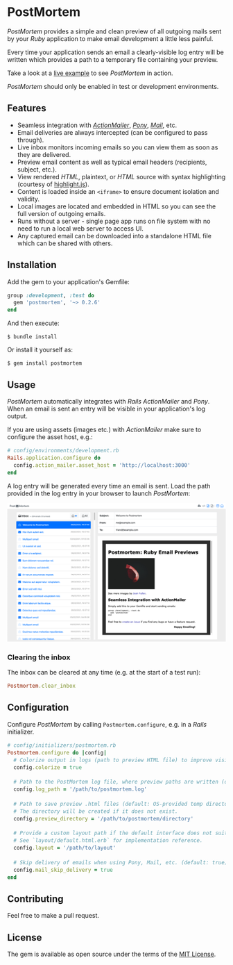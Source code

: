 # PostMortem

_PostMortem_ provides a simple and clean preview of all outgoing mails sent by your _Ruby_ application to make email development a little less painful.

Every time your application sends an email a clearly-visible log entry will be written which provides a path to a temporary file containing your preview.

Take a look at a [live example](https://postmortem.surge.sh/) to see _PostMortem_ in action.

_PostMortem_ should only be enabled in test or development environments.

## Features

* Seamless integration with [_ActionMailer_](https://guides.rubyonrails.org/action_mailer_basics.html), [_Pony_](https://github.com/benprew/pony), [_Mail_](https://github.com/mikel/mail), etc.
* Email deliveries are always intercepted (can be configured to pass through).
* Live inbox monitors incoming emails so you can view them as soon as they are delivered.
* Preview email content as well as typical email headers (recipients, subject, etc.).
* View rendered _HTML_, plaintext, or _HTML_ source with syntax highlighting (courtesy of [highlight.js](https://highlightjs.org/)).
* Content is loaded inside an `<iframe>` to ensure document isolation and validity.
* Local images are located and embedded in HTML so you can see the full version of outgoing emails.
* Runs without a server - single page app runs on file system with no need to run a local web server to access UI.
* Any captured email can be downloaded into a standalone HTML file which can be shared with others.

## Installation

Add the gem to your application's Gemfile:

```ruby
group :development, :test do
  gem 'postmortem', '~> 0.2.6'
end
```

And then execute:

    $ bundle install

Or install it yourself as:

    $ gem install postmortem

## Usage

_PostMortem_ automatically integrates with _Rails ActionMailer_ and  _Pony_. When an email is sent an entry will be visible in your application's log output.

If you are using assets (images etc.) with _ActionMailer_ make sure to configure the asset host, e.g.:

```ruby
# config/environments/development.rb
Rails.application.configure do
  config.action_mailer.asset_host = 'http://localhost:3000'
end
```

A log entry will be generated every time an email is sent. Load the path provided in the log entry in your browser to launch _PostMortem_:

![Screenshot](doc/screenshot.png)

### Clearing the inbox

The inbox can be cleared at any time (e.g. at the start of a test run):

```ruby
Postmortem.clear_inbox
```

## Configuration
<a name="configuration"></a>

Configure _PostMortem_ by calling `Postmortem.configure`, e.g. in a _Rails_ initializer.

```ruby
# config/initializers/postmortem.rb
Postmortem.configure do |config|
  # Colorize output in logs (path to preview HTML file) to improve visibility (default: true).
  config.colorize = true

  # Path to the PostMortem log file, where preview paths are written (default: STDOUT).
  config.log_path = '/path/to/postmortem.log'

  # Path to save preview .html files (default: OS-provided temp directory).
  # The directory will be created if it does not exist.
  config.preview_directory = '/path/to/postmortem/directory'

  # Provide a custom layout path if the default interface does not suit you.
  # See `layout/default.html.erb` for implementation reference.
  config.layout = '/path/to/layout'

  # Skip delivery of emails when using Pony, Mail, etc. (default: true).
  config.mail_skip_delivery = true
end
```

## Contributing

Feel free to make a pull request.

## License

The gem is available as open source under the terms of the [MIT License](https://opensource.org/licenses/MIT).
